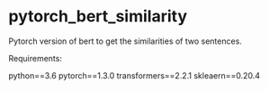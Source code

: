 # pytorch_bert_similarity
Pytorch version of bert to get the similarities of two sentences.

Requirements:

python==3.6
pytorch==1.3.0
transformers==2.2.1
skleaern==0.20.4
